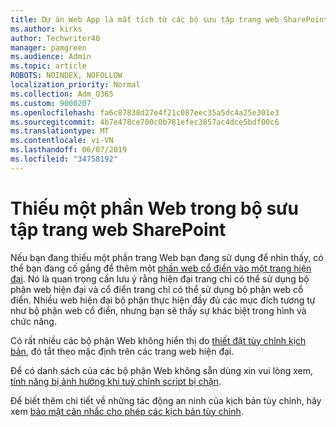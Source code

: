 ```yaml
---
title: Dự án Web App là mất tích từ các bộ sưu tập trang web SharePoint
ms.author: kirks
author: Techwriter40
manager: pamgreen
ms.audience: Admin
ms.topic: article
ROBOTS: NOINDEX, NOFOLLOW
localization_priority: Normal
ms.collection: Adm_O365
ms.custom: 9000207
ms.openlocfilehash: fa6c87838d27e4f21c087eec35a5dc4a25e301e3
ms.sourcegitcommit: 4b7e478ce700c0b781efec3857ac4dce5bdf00c6
ms.translationtype: MT
ms.contentlocale: vi-VN
ms.lasthandoff: 06/07/2019
ms.locfileid: "34758192"
---
```

# <a name="missing-web-part-in-sharepoint-site-collection"></a>Thiếu một phần Web trong bộ sưu tập trang web SharePoint

Nếu bạn đang thiếu một phần trang Web bạn đang sử dụng để nhìn thấy, có thể bạn đang cố gắng để thêm một [phần web cổ điển vào một trang hiện đại](https://support.office.com/article/classic-and-modern-web-part-experiences-3fdae6c3-8fc1-49ab-8708-8c104b882e64). Nó là quan trọng cần lưu ý rằng hiện đại trang chỉ có thể sử dụng bộ phận web hiện đại và cổ điển trang chỉ có thể sử dụng bộ phận web cổ điển. Nhiều web hiện đại bộ phận thực hiện đầy đủ các mục đích tương tự như bộ phận web cổ điển, nhưng bạn sẽ thấy sự khác biệt trong hình và chức năng.

Có rất nhiều các bộ phận Web không hiển thị do [thiết đặt tùy chỉnh kịch bản](https://docs.microsoft.com/sharepoint/allow-or-prevent-custom-script), đó tắt theo mặc định trên các trang web hiện đại. 

Để có danh sách của các bộ phận Web không sẵn dùng xin vui lòng xem, [tính năng bị ảnh hưởng khi tuỳ chỉnh script bị chặn](https://docs.microsoft.com/sharepoint/allow-or-prevent-custom-script#features-affected-when-custom-script-is-blocked).

 Để biết thêm chi tiết về những tác động an ninh của kịch bản tùy chỉnh, hãy xem [bảo mật cân nhắc cho phép các kịch bản tùy chỉnh](https://docs.microsoft.com/sharepoint/security-considerations-of-allowing-custom-script).
